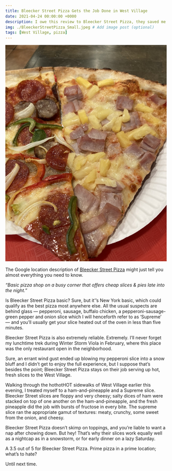 ```yaml
---
title: Bleecker Street Pizza Gets the Job Done in West Village
date: 2021-04-24 00:00:00 +0000
description: I owe this review to Bleecker Street Pizza, they saved me in Winter Storm Viola
img: ./BleeckerStreetPizza_Small.jpeg # Add image post (optional)
tags: [West Village, pizza]
---
```


![Bleecker](./BleeckerStreetPizza_Small.jpeg)

The Google location description of <a href='https://bleeckerstreetpizza.com/' target='blank'>Bleecker Street Pizza</a> might just tell you almost everything you need to know.

<i>“Basic pizza shop on a busy corner that offers cheap slices & pies late into the night.”</i>

Is Bleecker Street Pizza basic? Sure, but it’’s New York basic, which could qualify as the best pizza most anywhere else. All the usual suspects are behind glass — pepperoni, sausage, buffalo chicken, a pepperoni-sausage-green pepper and onion slice which I will henceforth refer to as ‘Supreme’ — and you’ll usually get your slice heated out of the oven in less than five minutes.

Bleecker Street Pizza is also extremely reliable. Extremely. I’ll never forget my lunchtime trek during Winter Storm Viola in February, where this place was the only restaurant open in the neighborhood.

Sure, an errant wind gust ended up blowing my pepperoni slice into a snow bluff and I didn’t get to enjoy the full experience, but I suppose that’s besides the point; Bleecker Street Pizza stays on their job serving up hot, fresh slices to the West Village.

Walking through the hothotHOT sidewalks of West Village earlier this evening, I treated myself to a ham-and-pineapple and a Supreme slice. Bleecker Street slices are floppy and very cheesy; salty dices of ham were stacked on top of one another on the ham-and-pineapple, and the fresh pineapple did the job with bursts of fructose in every bite. The supreme slice ran the appropriate gamut of textures: meaty, crunchy, some sweet from the onion, and cheesy.

Bleecker Street Pizza doesn’t skimp on toppings, and you’re liable to want a nap after chowing down. But hey! That’s why their slices work equally well as a nightcap as in a snowstorm, or for early dinner on a lazy Saturday.

A 3.5 out of 5 for Bleecker Street Pizza. Prime pizza in a prime location; what’s to hate?

Until next time.
